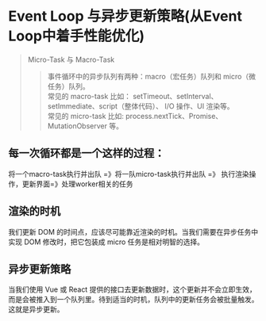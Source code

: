 
# Event Loop 与异步更新策略(从Event Loop中着手性能优化)

> Micro-Task 与 Macro-Task
>> 事件循环中的异步队列有两种：macro（宏任务）队列和 micro（微任务）队列。  
>> 常见的 macro-task 比如： setTimeout、setInterval、 setImmediate、script（整体代码）、 I/O 操作、UI 渲染等。  
常见的 micro-task 比如: process.nextTick、Promise、MutationObserver 等。

## 每一次循环都是一个这样的过程： 

将一个macro-task执行并出队 =》将一队micro-task执行并出队 =》 执行渲染操作，更新界面=》处理worker相关的任务

## 渲染的时机  

我们更新 DOM 的时间点，应该尽可能靠近渲染的时机。当我们需要在异步任务中实现 DOM 修改时，把它包装成 micro 任务是相对明智的选择。

## 异步更新策略  

当我们使用 Vue 或 React 提供的接口去更新数据时，这个更新并不会立即生效，而是会被推入到一个队列里。待到适当的时机，队列中的更新任务会被批量触发。这就是异步更新。